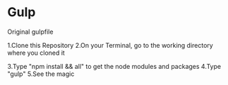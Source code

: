 # Gulp
Original gulpfile


1.Clone this Repository
2.On your Terminal, go to the working directory where you cloned it

3.Type "npm install && all" to get the node modules and packages
4.Type "gulp"
5.See the magic 
